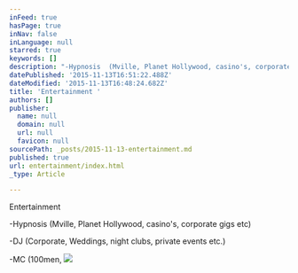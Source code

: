```yaml
---
inFeed: true
hasPage: true
inNav: false
inLanguage: null
starred: true
keywords: []
description: "-Hypnosis  (Mville, Planet Hollywood, casino's, corporate gigs etc) \t-DJ   (Corporate, Weddings, night clubs, private events etc.) \t-MC (100men, "
datePublished: '2015-11-13T16:51:22.488Z'
dateModified: '2015-11-13T16:48:24.682Z'
title: 'Entertainment '
authors: []
publisher:
  name: null
  domain: null
  url: null
  favicon: null
sourcePath: _posts/2015-11-13-entertainment.md
published: true
url: entertainment/index.html
_type: Article

---
```

Entertainment 

-Hypnosis (Mville,
Planet Hollywood, casino's, corporate gigs etc)

-DJ (Corporate,
Weddings, night clubs, private events etc.)

-MC (100men,  ![](https://the-grid-user-content.s3-us-west-2.amazonaws.com/fe4071c5-2c2a-4e72-b82f-1bf90205704c.png)